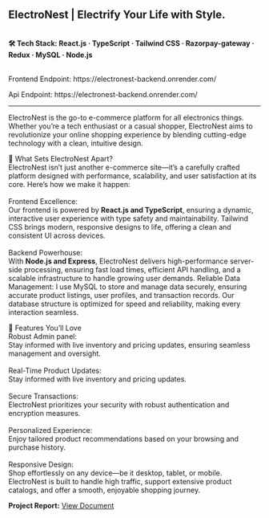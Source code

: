 ## ElectroNest | Electrify Your Life with Style.

<br/>
<b>🛠️ Tech Stack: React.js · TypeScript · Tailwind CSS · Razorpay-gateway · Redux · MySQL · Node.js</b>
<br/>
<br/>
<p>Frontend Endpoint: https://electronest-backend.onrender.com/</p>
<p>Api Endpoint: https://electronest-backend.onrender.com/</p>
<hr/>
ElectroNest is the go-to e-commerce platform for all electronics things. Whether you’re a tech enthusiast or a casual shopper, ElectroNest aims to revolutionize your online shopping experience by blending cutting-edge technology with a clean, intuitive design.

🚀 What Sets ElectroNest Apart?
<br/> 
ElectroNest isn’t just another e-commerce site—it’s a carefully crafted platform designed with performance, scalability, and user satisfaction at its core. Here’s how we make it happen:
<br/>
<br/>
Frontend Excellence:
<br/>
Our frontend is powered by <b>React.js and TypeScript</b>, ensuring a dynamic, interactive user experience with type safety and maintainability. Tailwind CSS brings modern, responsive designs to life, offering a clean and consistent UI across devices.
<br/>
<br/>
Backend Powerhouse:
<br/>
With <b>Node.js and Express</b>, ElectroNest delivers high-performance server-side processing, ensuring fast load times, efficient API handling, and a scalable infrastructure to handle growing user demands.
Reliable Data Management:
I use MySQL to store and manage data securely, ensuring accurate product listings, user profiles, and transaction records. Our database structure is optimized for speed and reliability, making every interaction seamless.

📍 Features You’ll Love
<br/> 
Robust Admin panel:
<br/> Stay informed with live inventory and pricing updates, ensuring seamless management and oversight.
<br/> 
<br/> 
Real-Time Product Updates:
<br/>  Stay informed with live inventory and pricing updates.
<br/> 
<br/> 
Secure Transactions: 
<br/>
ElectroNest prioritizes your security with robust authentication and encryption measures.
<br/>
<br/> 
Personalized Experience:
<br/> Enjoy tailored product recommendations based on your browsing and purchase history.
<br/>
<br/> 
Responsive Design:
<br/> Shop effortlessly on any device—be it desktop, tablet, or mobile. ElectroNest is built to handle high traffic, support extensive product catalogs, and offer a smooth, enjoyable shopping journey.

<b>Project Report:</b>
[View Document](https://github.com/user-attachments/files/18212892/last.pdf)

